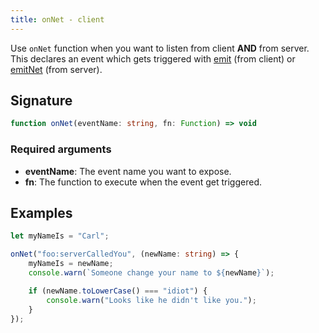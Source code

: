 ```yaml
---
title: onNet - client
---
```


Use `onNet` function when you want to listen from client **AND** from server.\
This declares an event which gets triggered with [emit](/docs/developers/scripting-reference/runtimes/javascript/functions/emit-client) (from client) or [emitNet](/docs/developers/scripting-reference/runtimes/javascript/functions/emitNet-server) (from server).

## Signature

```ts
function onNet(eventName: string, fn: Function) => void
```

### Required arguments

- **eventName**: The event name you want to expose.
- **fn**: The function to execute when the event get triggered.

## Examples

```ts
let myNameIs = "Carl";

onNet("foo:serverCalledYou", (newName: string) => {
    myNameIs = newName;
    console.warn(`Someone change your name to ${newName}`);

    if (newName.toLowerCase() === "idiot") {
        console.warn("Looks like he didn't like you.");
    }
});
```
